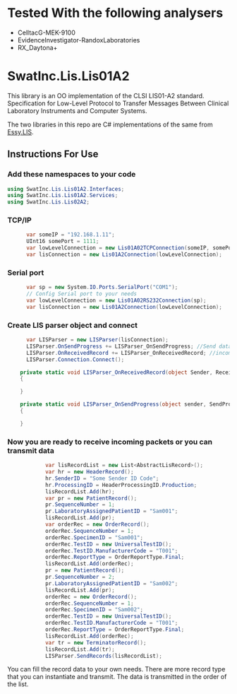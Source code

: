 # Tested With the following analysers
- CelltacG-MEK-9100
- EvidenceInvestigator-RandoxLaboratories
- RX_Daytona+

# SwatInc.Lis.Lis01A2
This library is an OO implementation of the CLSI LIS01-A2 standard. Specification for Low-Level Protocol to Transfer Messages Between Clinical Laboratory Instruments and 
Computer Systems.

The two libraries in this repo are C# implementations of the same from [Essy.LIS](https://www.nuget.org/packages/Essy.LIS.LIS02A2/).

## Instructions For Use

### Add these namespaces to your code
```C#
using SwatInc.Lis.Lis01A2.Interfaces;
using SwatInc.Lis.Lis01A2.Services;
using SwatInc.Lis.Lis02A2;
```

### TCP/IP
```C#
      var someIP = "192.168.1.11";
      UInt16 somePort = 1111;
      var lowLevelConnection = new Lis01A02TCPConnection(someIP, somePort);
      var lisConnection = new Lis01A2Connection(lowLevelConnection);
```
### Serial port
```C#
      var sp = new System.IO.Ports.SerialPort("COM1");
      // Config Serial port to your needs
      var lowLevelConnection = new Lis01A02RS232Connection(sp);
      var lisConnection = new Lis01A2Connection(lowLevelConnection);
```

### Create LIS parser object and connect
```C#
      var LISParser = new LISParser(lisConnection);
      LISParser.OnSendProgress += LISParser_OnSendProgress; //Send data progress will trigger this event
      LISParser.OnReceivedRecord += LISParser_OnReceivedRecord; //incoming LIS frames will trigger this event
      LISParser.Connection.Connect();
```
```C#
    private static void LISParser_OnReceivedRecord(object Sender, ReceiveRecordEventArgs e)
    {

    }

    private static void LISParser_OnSendProgress(object sender, SendProgressEventArgs e)
    {

    }
```
### Now you are ready to receive incoming packets or you can transmit data
```C#
            var lisRecordList = new List<AbstractLisRecord>();
            var hr = new HeaderRecord();
            hr.SenderID = "Some Sender ID Code";
            hr.ProcessingID = HeaderProcessingID.Production;
            lisRecordList.Add(hr);
            var pr = new PatientRecord();
            pr.SequenceNumber = 1;
            pr.LaboratoryAssignedPatientID = "Sam001";
            lisRecordList.Add(pr);
            var orderRec = new OrderRecord();
            orderRec.SequenceNumber = 1;
            orderRec.SpecimenID = "Sam001";
            orderRec.TestID = new UniversalTestID();
            orderRec.TestID.ManufacturerCode = "T001";
            orderRec.ReportType = OrderReportType.Final;
            lisRecordList.Add(orderRec);
            pr = new PatientRecord();
            pr.SequenceNumber = 2;
            pr.LaboratoryAssignedPatientID = "Sam002";
            lisRecordList.Add(pr);
            orderRec = new OrderRecord();
            orderRec.SequenceNumber = 1;
            orderRec.SpecimenID = "Sam002";
            orderRec.TestID = new UniversalTestID();
            orderRec.TestID.ManufacturerCode = "T001";
            orderRec.ReportType = OrderReportType.Final;
            lisRecordList.Add(orderRec);
            var tr = new TerminatorRecord();
            lisRecordList.Add(tr);
            LISParser.SendRecords(lisRecordList);
```
You can fill the record data to your own needs. There are more record type that you can instantiate and transmit. The data is transmitted in the order of the list.


